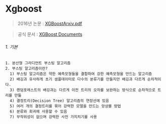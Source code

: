 # Xgboost
> 2016년 논문 : [XGBoostArxiv.pdf](http://dmlc.cs.washington.edu/data/pdf/XGBoostArxiv.pdf)

> 공식 문서 : [XGBoost Documents](https://xgboost.readthedocs.io/en/latest/)

###### 1. 기본
    1. 분산형 그라디언트 부스팅 알고리즘
    2. 부스팅 알고리즘이란?
      1) 부스팅 알고리즘은 약한 예측모형들을 결합하여 강한 예측모형을 만드는 알고리즘
      2) 배깅과 유사하게 초기 샘플데이터로 다수의 분류기를 만들지만 배깅과 다르게 순차적이다.
      3) 랜덤포레스트의 배깅과는 다르게 이전 트리의 오차를 보완하는 방식으로 순차적으로 트리를 만듦
      4) 결정트리(Decision Tree) 알고리즘의 연장선에 있음
      5) 여러 개의 결정트리를 묶어 강력한 모델을 만드는 앙상블 방법
      6) 분류와 회귀에 사용할 수 있음
      7) 무작위성이 없으며 강력한 사전 가지치기를 사용
